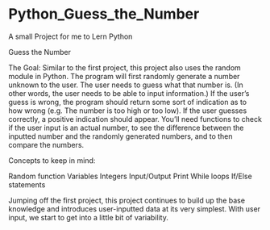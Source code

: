 # Python_Guess_the_Number
A small Project for me to Lern Python


Guess the Number

The Goal: Similar to the first project, this project also uses the random module in Python. The program will first randomly generate a number unknown to the user. The user needs to guess what that number is. (In other words, the user needs to be able to input information.) If the user’s guess is wrong, the program should return some sort of indication as to how wrong (e.g. The number is too high or too low). If the user guesses correctly, a positive indication should appear. You’ll need functions to check if the user input is an actual number, to see the difference between the inputted number and the randomly generated numbers, and to then compare the numbers.

Concepts to keep in mind:

Random function
Variables
Integers
Input/Output
Print
While loops
If/Else statements

Jumping off the first project, this project continues to build up the base knowledge and introduces user-inputted data at its very simplest. With user input, we start to get into a little bit of variability.
